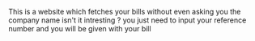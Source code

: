 This is a website which fetches your bills without even asking you the company name
isn't it intresting ?
you just need to input your reference number and you will be given with your bill
